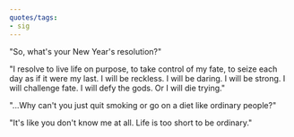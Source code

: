 ```yaml
---
quotes/tags:
- sig
---
```




"So, what's your New Year's resolution?"

"I resolve to live life on purpose, to take control of my fate, to seize each day as if it were my last. I will be reckless. I will be daring. I will be strong. I will challenge fate. I will defy the gods. Or I will die trying."

"...Why can't you just quit smoking or go on a diet like ordinary people?"

"It's like you don't know me at all. Life is too short to be ordinary."